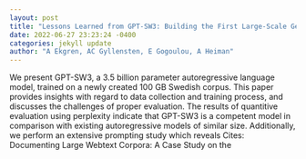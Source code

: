 ```yaml
--- 
layout: post 
title: "Lessons Learned from GPT-SW3: Building the First Large-Scale Generative Language Model for Swedish" 
date: 2022-06-27 23:23:24 -0400 
categories: jekyll update 
author: "A Ekgren, AC Gyllensten, E Gogoulou, A Heiman" 
--- 
```

We present GPT-SW3, a 3.5 billion parameter autoregressive language model, trained on a newly created 100 GB Swedish corpus. This paper provides insights with regard to data collection and training process, and discusses the challenges of proper evaluation. The results of quantitive evaluation using perplexity indicate that GPT-SW3 is a competent model in comparison with existing autoregressive models of similar size. Additionally, we perform an extensive prompting study which reveals Cites: Documenting Large Webtext Corpora: A Case Study on the